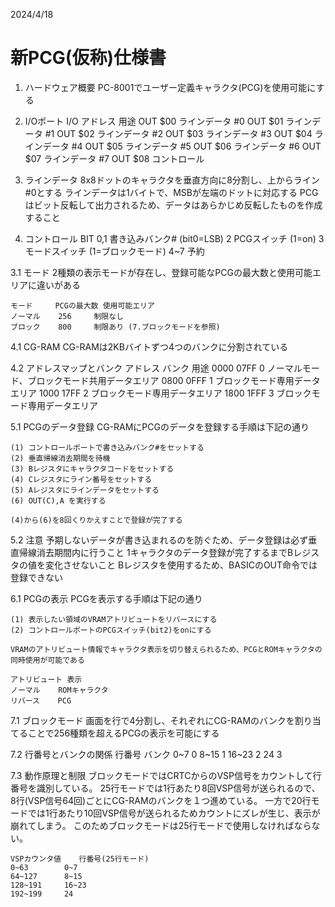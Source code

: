 2024/4/18

# 新PCG(仮称)仕様書


1. ハードウェア概要
	PC-8001でユーザー定義キャラクタ(PCG)を使用可能にする


2. I/Oポート
	I/O	アドレス	用途
	OUT	$00		ラインデータ #0
	OUT	$01		ラインデータ #1
	OUT	$02		ラインデータ #2
	OUT	$03		ラインデータ #3
	OUT	$04		ラインデータ #4
	OUT	$05		ラインデータ #5
	OUT	$06		ラインデータ #6
	OUT	$07		ラインデータ #7
	OUT	$08		コントロール

2. ラインデータ
	8x8ドットのキャラクタを垂直方向に8分割し、上からライン#0とする
	ラインデータは1バイトで、MSBが左端のドットに対応する
	PCGはビット反転して出力されるため、データはあらかじめ反転したものを作成すること

2. コントロール
	BIT
	0,1	書き込みバンク# (bit0=LSB)
	2	PCGスイッチ (1=on)
	3	モードスイッチ (1=ブロックモード)
	4~7	予約


3.1 モード
	2種類の表示モードが存在し、登録可能なPCGの最大数と使用可能エリアに違いがある

	モード		PCGの最大数	使用可能エリア
	ノーマル	256		制限なし
	ブロック	800		制限あり (7.ブロックモードを参照)


4.1 CG-RAM
	CG-RAMは2KBバイトずつ4つのバンクに分割されている

4.2 アドレスマップとバンク
	アドレス	バンク	用途
	$0000~$07FF	0	ノーマルモード、ブロックモード共用データエリア
	$0800~$0FFF	1	ブロックモード専用データエリア
	$1000~$17FF	2	ブロックモード専用データエリア
	$1800~$1FFF	3	ブロックモード専用データエリア


5.1 PCGのデータ登録
	CG-RAMにPCGのデータを登録する手順は下記の通り

	(1) コントロールポートで書き込みバンク#をセットする
	(2) 垂直帰線消去期間を待機
	(3) Bレジスタにキャラクタコードをセットする
	(4) Cレジスタにライン番号をセットする
	(5) Aレジスタにラインデータをセットする
	(6) OUT(C),A を実行する

	(4)から(6)を8回くりかえすことで登録が完了する

5.2 注意
	予期しないデータが書き込まれるのを防ぐため、データ登録は必ず垂直帰線消去期間内に行うこと
	1キャラクタのデータ登録が完了するまでBレジスタの値を変化させないこと
	Bレジスタを使用するため、BASICのOUT命令では登録できない


6.1 PCGの表示
	PCGを表示する手順は下記の通り

	(1) 表示したい領域のVRAMアトリビュートをリバースにする
	(2) コントロールポートのPCGスイッチ(bit2)をonにする

	VRAMのアトリビュート情報でキャラクタ表示を切り替えられるため、PCGとROMキャラクタの同時使用が可能である

	アトリビュート	表示
	ノーマル	ROMキャラクタ
	リバース	PCG


7.1 ブロックモード
	画面を行で4分割し、それぞれにCG-RAMのバンクを割り当てることで256種類を超えるPCGの表示を可能にする

7.2 行番号とバンクの関係
	行番号	バンク
	0~7	0
	8~15	1
	16~23	2
	24	3

7.3 動作原理と制限
	ブロックモードではCRTCからのVSP信号をカウントして行番号を識別している。
	25行モードでは1行あたり8回VSP信号が送られるので、8行(VSP信号64回)ごとにCG-RAMのバンクを１つ進めている。
	一方で20行モードでは1行あたり10回VSP信号が送られるためカウントにズレが生じ、表示が崩れてしまう。
	このためブロックモードは25行モードで使用しなければならない。

	VSPカウンタ値	行番号(25行モード)
	0~63		0~7
	64~127		8~15
	128~191		16~23
	192~199		24




